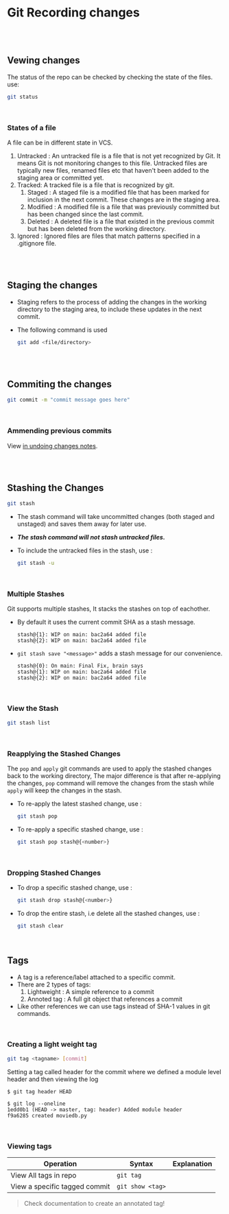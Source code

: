 # Git Recording changes

<br>
<br>

## Vewing changes

The status of the repo can be checked by checking the state of the files. use:

```bash
git status
```

<br>

### States of a file

A file can be in different state in VCS.

1. Untracked : An untracked file is a file that is not yet recognized by Git. It means Git is not monitoring changes to this file. Untracked files are typically new files, renamed files etc that haven't been added to the staging area or committed yet.
1. Tracked: A tracked file is a file that is recognized by git.
   1. Staged : A staged file is a modified file that has been marked for inclusion in the next commit. These changes are in the staging area.
   1. Modified : A modified file is a file that was previously committed but has been changed since the last commit.
   1. Deleted : A deleted file is a file that existed in the previous commit but has been deleted from the working directory.
1. Ignored : Ignored files are files that match patterns specified in a .gitignore file.

<br>
<br>

## Staging the changes

- Staging refers to the process of adding the changes in the working directory to the staging area, to include these updates in the next commit.
- The following command is used

  ```bash
  git add <file/directory>
  ```

<br>
<br>

## Commiting the changes

```bash
git commit -m "commit message goes here"
```

<br>

### Ammending previous commits

View [in undoing changes notes](06-undoing-changes.md#ammend-commit).

<br>
<br>

## Stashing the Changes

```bash
git stash
```

- The stash command will take uncommitted changes (both staged and unstaged) and saves them away for later use.
- **_The stash command will not stash untracked files._**
- To include the untracked files in the stash, use :

  ```bash
  git stash -u
  ```

<br>

### Multiple Stashes

Git supports multiple stashes, It stacks the stashes on top of eachother.

- By default it uses the current commit SHA as a stash message.

  ```
  stash@{1}: WIP on main: bac2a64 added file
  stash@{2}: WIP on main: bac2a64 added file
  ```

- `git stash save "<message>"` adds a stash message for our convenience.

  ```
  stash@{0}: On main: Final Fix, brain says
  stash@{1}: WIP on main: bac2a64 added file
  stash@{2}: WIP on main: bac2a64 added file
  ```

<br>

### View the Stash

```bash
git stash list
```

<br>

### Reapplying the Stashed Changes

The `pop` and `apply` git commands are used to apply the stashed changes back to the working directory, The major difference is that after re-applying the changes, `pop` command will remove the changes from the stash while `apply` will keep the changes in the stash.

- To re-apply the latest stashed change, use :

  ```bash
  git stash pop
  ```

- To re-apply a specific stashed change, use :

  ```bash
  git stash pop stash@{<number>}
  ```

<br>

### Dropping Stashed Changes

- To drop a specific stashed change, use :

  ```bash
  git stash drop stash@{<number>}
  ```

- To drop the entire stash, i.e delete all the stashed changes, use :

  ```bash
  git stash clear
  ```

<br>

## Tags

- A tag is a reference/label attached to a specific commit.
- There are 2 types of tags:
  1. Lightweight : A simple reference to a commit
  2. Annoted tag : A full git object that references a commit
- Like other references we can use tags instead of SHA-1 values in git commands.

<br>

### Creating a light weight tag

```bash
git tag <tagname> [commit]
```

Setting a tag called header for the commit where we defined a module level header and then viewing the log

```
$ git tag header HEAD

$ git log --oneline
1edd0b1 (HEAD -> master, tag: header) Added module header
f9a6285 created moviedb.py

```

<br>

### Viewing tags

| Operation                     | Syntax           | Explanation |
| ----------------------------- | ---------------- | ----------- |
| View All tags in repo         | `git tag`        |             |
| View a specific tagged commit | `git show <tag>` |

> Check documentation to create an annotated tag!

<br>
<br>
